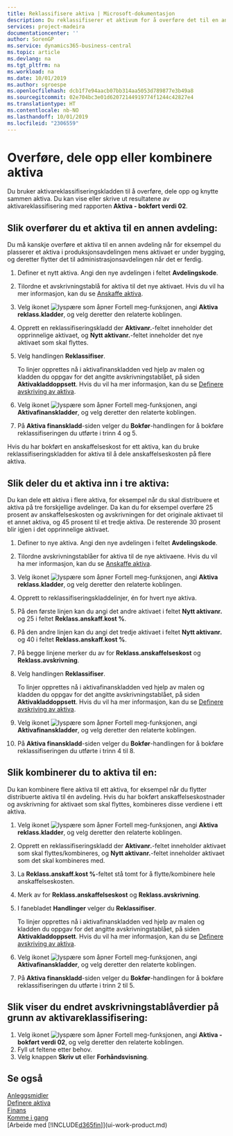 ```yaml
---
title: Reklassifisere aktiva | Microsoft-dokumentasjon
description: Du reklassifiserer et aktivum for å overføre det til en annen avdeling, dele det opp eller kombinere det med andre aktiva.
services: project-madeira
documentationcenter: ''
author: SorenGP
ms.service: dynamics365-business-central
ms.topic: article
ms.devlang: na
ms.tgt_pltfrm: na
ms.workload: na
ms.date: 10/01/2019
ms.author: sgroespe
ms.openlocfilehash: dcb1f7e94aacb07bb314aa5053d789877e3b49a8
ms.sourcegitcommit: 02e704bc3e01d62072144919774f1244c42827e4
ms.translationtype: HT
ms.contentlocale: nb-NO
ms.lasthandoff: 10/01/2019
ms.locfileid: "2306559"
---
```

# <a name="transfer-split-or-combine-fixed-assets"></a>Overføre, dele opp eller kombinere aktiva
Du bruker aktivareklassifiseringskladden til å overføre, dele opp og knytte sammen aktiva. Du kan vise eller skrive ut resultatene av aktivareklassifisering med rapporten **Aktiva - bokført verdi 02**.

## <a name="to-transfer-a-fixed-asset-to-a-different-department"></a>Slik overfører du et aktiva til en annen avdeling:
Du må kanskje overføre et aktiva til en annen avdeling når for eksempel du plasserer et aktiva i produksjonsavdelingen mens aktivaet er under bygging, og deretter flytter det til administrasjonsavdelingen når det er ferdig.  

1. Definer et nytt aktiva. Angi den nye avdelingen i feltet **Avdelingskode**.
2. Tilordne et avskrivningstablå for aktiva til det nye aktivaet. Hvis du vil ha mer informasjon, kan du se [Anskaffe aktiva](fa-how-acquire.md).
3. Velg ikonet ![lyspære som åpner Fortell meg-funksjonen](media/ui-search/search_small.png "Fortell hva du vil gjøre"), angi **Aktiva reklass.kladder**, og velg deretter den relaterte koblingen.
4. Opprett en reklassifiseringskladd der **Aktivanr.**-feltet inneholder det opprinnelige aktivaet, og **Nytt aktivanr.**-feltet inneholder det nye aktivaet som skal flyttes.  
5. Velg handlingen **Reklassifiser**.

    To linjer opprettes nå i aktivafinanskladden ved hjelp av malen og kladden du oppgav for det angitte avskrivningstablået, på siden **Aktivakladdoppsett**. Hvis du vil ha mer informasjon, kan du se [Definere avskriving av aktiva](fa-how-setup-depreciation.md).
6. Velg ikonet ![lyspære som åpner Fortell meg-funksjonen](media/ui-search/search_small.png "Fortell hva du vil gjøre"), angi **Aktivafinanskladder**, og velg deretter den relaterte koblingen.    
7. På **Aktiva finanskladd**-siden velger du **Bokfør**-handlingen for å bokføre reklassifiseringen du utførte i trinn 4 og 5.

Hvis du har bokført en anskaffelseskost for ett aktiva, kan du bruke reklassifiseringskladden for aktiva til å dele anskaffelseskosten på flere aktiva.  

## <a name="to-split-a-fixed-asset-into-three-fixed-assets"></a>Slik deler du et aktiva inn i tre aktiva:
Du kan dele ett aktiva i flere aktiva, for eksempel når du skal distribuere et aktiva på tre forskjellige avdelinger. Da kan du for eksempel overføre 25 prosent av anskaffelseskosten og avskrivningen for det originale aktivaet til et annet aktiva, og 45 prosent til et tredje aktiva. De resterende 30 prosent blir igjen i det opprinnelige aktivaet.

1. Definer to nye aktiva. Angi den nye avdelingen i feltet **Avdelingskode**.
2. Tilordne avskrivningstablåer for aktiva til de nye aktivaene. Hvis du vil ha mer informasjon, kan du se [Anskaffe aktiva](fa-how-acquire.md).
3. Velg ikonet ![lyspære som åpner Fortell meg-funksjonen](media/ui-search/search_small.png "Fortell hva du vil gjøre"), angi **Aktiva reklass.kladder**, og velg deretter den relaterte koblingen.
4. Opprett to reklassifiseringskladdelinjer, én for hvert nye aktiva.
5. På den første linjen kan du angi det andre aktivaet i feltet **Nytt aktivanr.** og 25 i feltet **Reklass.anskaff.kost %**.
6. På den andre linjen kan du angi det tredje aktivaet i feltet **Nytt aktivanr.** og 40 i feltet **Reklass.anskaff.kost %**.
7. På begge linjene merker du av for **Reklass.anskaffelseskost** og **Reklass.avskrivning**.   
8. Velg handlingen **Reklassifiser**.

    To linjer opprettes nå i aktivafinanskladden ved hjelp av malen og kladden du oppgav for det angitte avskrivningstablået, på siden **Aktivakladdoppsett**. Hvis du vil ha mer informasjon, kan du se [Definere avskriving av aktiva](fa-how-setup-depreciation.md).    
9. Velg ikonet ![lyspære som åpner Fortell meg-funksjonen](media/ui-search/search_small.png "Fortell hva du vil gjøre"), angi **Aktivafinanskladder**, og velg deretter den relaterte koblingen.
10. På **Aktiva finanskladd**-siden velger du **Bokfør**-handlingen for å bokføre reklassifiseringen du utførte i trinn 4 til 8.

## <a name="to-combine-two-fixed-assets-into-one"></a>Slik kombinerer du to aktiva til en:
Du kan kombinere flere aktiva til ett aktiva, for eksempel når du flytter distribuerte aktiva til én avdeling. Hvis du har bokført anskaffelseskostnader og avskrivning for aktivaet som skal flyttes, kombineres disse verdiene i ett aktiva.

1. Velg ikonet ![lyspære som åpner Fortell meg-funksjonen](media/ui-search/search_small.png "Fortell hva du vil gjøre"), angi **Aktiva reklass.kladder**, og velg deretter den relaterte koblingen.
2. Opprett en reklassifiseringskladd der **Aktivanr.**-feltet inneholder aktivaet som skal flyttes/kombineres, og **Nytt aktivanr.**-feltet inneholder aktivaet som det skal kombineres med.
3. La **Reklass.anskaff.kost %**-feltet stå tomt for å flytte/kombinere hele anskaffelseskosten.    
4. Merk av for **Reklass.anskaffelseskost** og **Reklass.avskrivning**.
5. I fanebladet **Handlinger** velger du **Reklassifiser**.

    To linjer opprettes nå i aktivafinanskladden ved hjelp av malen og kladden du oppgav for det angitte avskrivningstablået, på siden **Aktivakladdoppsett**. Hvis du vil ha mer informasjon, kan du se [Definere avskriving av aktiva](fa-how-setup-depreciation.md).   
6. Velg ikonet ![lyspære som åpner Fortell meg-funksjonen](media/ui-search/search_small.png "Fortell hva du vil gjøre"), angi **Aktivafinanskladder**, og velg deretter den relaterte koblingen.
7. På **Aktiva finanskladd**-siden velger du **Bokfør**-handlingen for å bokføre reklassifiseringen du utførte i trinn 2 til 5.

## <a name="to-view-changed-depreciation-book-values-due-to-fixed-asset-reclassification"></a>Slik viser du endret avskrivningstablåverdier på grunn av aktivareklassifisering:
1. Velg ikonet ![lyspære som åpner Fortell meg-funksjonen](media/ui-search/search_small.png "Fortell hva du vil gjøre"), angi **Aktiva - bokført verdi 02**, og velg deretter den relaterte koblingen.
2. Fyll ut feltene etter behov.
3. Velg knappen **Skriv ut** eller **Forhåndsvisning**.  

## <a name="see-also"></a>Se også
[Anleggsmidler](fa-manage.md)  
[Definere aktiva](fa-setup.md)  
[Finans](finance.md)  
[Komme i gang](product-get-started.md)  
[Arbeide med [!INCLUDE[d365fin](includes/d365fin_md.md)]](ui-work-product.md)
